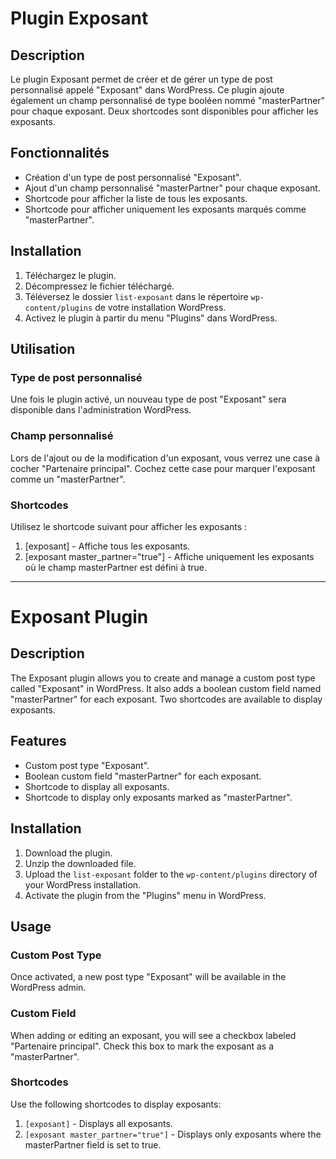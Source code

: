 # Plugin Exposant

## Description

Le plugin Exposant permet de créer et de gérer un type de post personnalisé appelé "Exposant" dans WordPress. Ce plugin ajoute également un champ personnalisé de type booléen nommé "masterPartner" pour chaque exposant. Deux shortcodes sont disponibles pour afficher les exposants.

## Fonctionnalités

- Création d'un type de post personnalisé "Exposant".
- Ajout d'un champ personnalisé "masterPartner" pour chaque exposant.
- Shortcode pour afficher la liste de tous les exposants.
- Shortcode pour afficher uniquement les exposants marqués comme "masterPartner".

## Installation

1. Téléchargez le plugin.
2. Décompressez le fichier téléchargé.
3. Téléversez le dossier `list-exposant` dans le répertoire `wp-content/plugins` de votre installation WordPress.
4. Activez le plugin à partir du menu "Plugins" dans WordPress.

## Utilisation

### Type de post personnalisé

Une fois le plugin activé, un nouveau type de post "Exposant" sera disponible dans l'administration WordPress.

### Champ personnalisé

Lors de l'ajout ou de la modification d'un exposant, vous verrez une case à cocher "Partenaire principal". Cochez cette case pour marquer l'exposant comme un "masterPartner".

### Shortcodes

Utilisez le shortcode suivant pour afficher les exposants :

1.  [exposant] - Affiche tous les exposants.
2.  [exposant master_partner="true"] - Affiche uniquement les exposants où le champ masterPartner est défini à true.

-----------------------------------
# Exposant Plugin

## Description

The Exposant plugin allows you to create and manage a custom post type called "Exposant" in WordPress. It also adds a boolean custom field named "masterPartner" for each exposant. Two shortcodes are available to display exposants.

## Features

- Custom post type "Exposant".
- Boolean custom field "masterPartner" for each exposant.
- Shortcode to display all exposants.
- Shortcode to display only exposants marked as "masterPartner".

## Installation

1. Download the plugin.
2. Unzip the downloaded file.
3. Upload the `list-exposant` folder to the `wp-content/plugins` directory of your WordPress installation.
4. Activate the plugin from the "Plugins" menu in WordPress.

## Usage

### Custom Post Type

Once activated, a new post type "Exposant" will be available in the WordPress admin.

### Custom Field

When adding or editing an exposant, you will see a checkbox labeled "Partenaire principal". Check this box to mark the exposant as a "masterPartner".

### Shortcodes

Use the following shortcodes to display exposants:

1. `[exposant]` - Displays all exposants.
2. `[exposant master_partner="true"]` - Displays only exposants where the masterPartner field is set to true.
